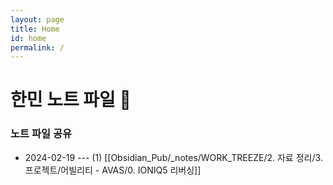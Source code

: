 ```yaml
---
layout: page
title: Home
id: home
permalink: /
---
```


# 한민 노트 파일  📒
### 노트 파일 공유
- 2024-02-19 --- (1) [[Obsidian_Pub/_notes/WORK_TREEZE/2. 자료 정리/3. 프로젝트/어빌리티 - AVAS/0. IONIQ5 리버싱]] 

